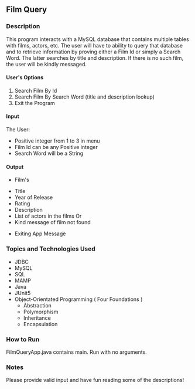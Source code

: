 ## Film Query

### Description
This program interacts with a MySQL database that contains multiple tables with films, actors, etc. The user will have to ability to query that database and to
retrieve information by proving either a Film Id or simply a Search Word. The latter searches by title and description. If there is no such film, the user will be
kindly messaged.

#### User's Options
1. Search Film By Id
2. Search Film By Search Word (title and description lookup)
3. Exit the Program


#### Input
The User:
* Positive integer from 1 to 3 in menu
* Film Id can be any Positive integer
* Search Word will be a String

#### Output
* Film's
- Title
- Year of Release
- Rating
- Description
- List of actors in the films
 Or
- Kind message of film not found
* Exiting App Message


### Topics and Technologies Used
- JDBC
- MySQL
- SQL
- MAMP
- Java
- JUnit5
- Object-Orientated Programming ( Four Foundations )
  - Abstraction
  - Polymorphism
  - Inheritance
  - Encapsulation  

### How to Run
FilmQueryApp.java contains main. Run with no arguments.

### Notes
Please provide valid input and have fun reading some of the descriptions!
